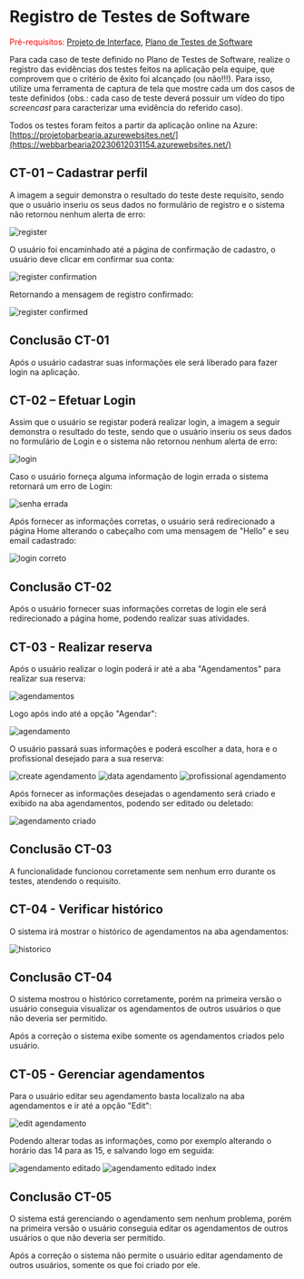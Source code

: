 # Registro de Testes de Software

<span style="color:red">Pré-requisitos: <a href="3-Projeto de Interface.md"> Projeto de Interface</a></span>, <a href="8-Plano de Testes de Software.md"> Plano de Testes de Software</a>

Para cada caso de teste definido no Plano de Testes de Software, realize o registro das evidências dos testes feitos na aplicação pela equipe, que comprovem que o critério de êxito foi alcançado (ou não!!!). Para isso, utilize uma ferramenta de captura de tela que mostre cada um dos casos de teste definidos (obs.: cada caso de teste deverá possuir um vídeo do tipo _screencast_ para caracterizar uma evidência do referido caso).

Todos os testes foram feitos a partir da aplicação online na Azure: [https://projetobarbearia.azurewebsites.net/](https://webbarbearia20230612031154.azurewebsites.net/)

## CT-01 – Cadastrar perfil
A imagem a seguir demonstra o resultado do teste deste requisito, sendo que o usuário inseriu os seus dados no formulário de registro e o sistema não retornou nenhum alerta de erro:

![register](https://github.com/ICEI-PUC-Minas-PMV-ADS/pmv-ads-2023-1-e2-proj-int-t6-agendamento-de-horarios/assets/82223068/68f1d109-0001-41cc-9f76-d0f70b8d1835)

O usuário foi encaminhado até a página de confirmação de cadastro, o usuário deve clicar em confirmar sua conta:

![register confirmation](https://github.com/ICEI-PUC-Minas-PMV-ADS/pmv-ads-2023-1-e2-proj-int-t6-agendamento-de-horarios/assets/82223068/5f7ea3f9-e18d-4d64-9ad0-1324148eb4f4)

Retornando a mensagem de registro confirmado:

![register confirmed](https://github.com/ICEI-PUC-Minas-PMV-ADS/pmv-ads-2023-1-e2-proj-int-t6-agendamento-de-horarios/assets/82223068/d6f3070f-cdcb-4fac-90a6-2a89bed07bb3)

## Conclusão CT-01

Após o usuário cadastrar suas informações ele será liberado para fazer login na aplicação.

## CT-02 – Efetuar Login

Assim que o usuário se registar poderá realizar login, a imagem a seguir demonstra o resultado do teste, sendo que o usuário inseriu os seus dados no formulário de Login e o sistema não retornou nenhum alerta de erro:

![login](https://github.com/ICEI-PUC-Minas-PMV-ADS/pmv-ads-2023-1-e2-proj-int-t6-agendamento-de-horarios/assets/82223068/e951264b-5651-459d-85d5-5fbd2b07b757)

Caso o usuário forneça alguma informação de login errada o sistema retornará um erro de Login:

![senha errada](https://github.com/ICEI-PUC-Minas-PMV-ADS/pmv-ads-2023-1-e2-proj-int-t6-agendamento-de-horarios/assets/82223068/bcfea3fa-0c9b-464a-b048-6c21f6a12c9a)

Após fornecer as informações corretas, o usuário será redirecionado a página Home alterando o cabeçalho com uma mensagem de "Hello" e seu email cadastrado:

![login correto](https://github.com/ICEI-PUC-Minas-PMV-ADS/pmv-ads-2023-1-e2-proj-int-t6-agendamento-de-horarios/assets/82223068/4c8f23ec-c0ec-4599-819b-d02ed4156e6e)

## Conclusão CT-02

Após o usuário fornecer suas informações corretas de login ele será redirecionado a página home, podendo realizar suas atividades.

## CT-03 - Realizar reserva

Após o usuário realizar o login poderá ir até a aba "Agendamentos" para realizar sua reserva:

![agendamentos](https://github.com/ICEI-PUC-Minas-PMV-ADS/pmv-ads-2023-1-e2-proj-int-t6-agendamento-de-horarios/assets/82223068/e24a2e57-623d-455d-8fcd-e9eaefe50c9e)

Logo após indo até a opção "Agendar":

![agendamento](https://github.com/ICEI-PUC-Minas-PMV-ADS/pmv-ads-2023-1-e2-proj-int-t6-agendamento-de-horarios/assets/82223068/165aa8de-ee4a-4664-b559-ebd1c3810e8c)

O usuário passará suas informações e poderá escolher a data, hora e o profissional desejado para a sua reserva:

![create agendamento](https://github.com/ICEI-PUC-Minas-PMV-ADS/pmv-ads-2023-1-e2-proj-int-t6-agendamento-de-horarios/assets/82223068/6dd7d7c3-68ab-4071-8632-ab8b149670d1)
![data agendamento](https://github.com/ICEI-PUC-Minas-PMV-ADS/pmv-ads-2023-1-e2-proj-int-t6-agendamento-de-horarios/assets/82223068/c44667cf-e4db-4e08-97f8-e276520054cf)
![profissional agendamento](https://github.com/ICEI-PUC-Minas-PMV-ADS/pmv-ads-2023-1-e2-proj-int-t6-agendamento-de-horarios/assets/82223068/a60fb55d-65be-4169-a99b-91c4b8d9a8c2)

Após fornecer as informações desejadas o agendamento será criado e exibido na aba agendamentos, podendo ser editado ou deletado:

![agendamento criado](https://github.com/ICEI-PUC-Minas-PMV-ADS/pmv-ads-2023-1-e2-proj-int-t6-agendamento-de-horarios/assets/82223068/9bb03fe8-136f-4756-8a5d-3187a3c444c0)

## Conclusão CT-03

A funcionalidade funcionou corretamente sem nenhum erro durante os testes, atendendo o requisito.

## CT-04 - Verificar histórico

O sistema irá mostrar o histórico de agendamentos na aba agendamentos:

![historico](https://github.com/ICEI-PUC-Minas-PMV-ADS/pmv-ads-2023-1-e2-proj-int-t6-agendamento-de-horarios/assets/82223068/3714d47d-8d20-436d-a5bf-41c4052f2412)

## Conclusão CT-04

O sistema mostrou o histórico corretamente, porém na primeira versão o usuário conseguia visualizar os agendamentos de outros usuários o que não deveria ser permitido. 

Após a correção o sistema exibe somente os agendamentos criados pelo usuário.

## CT-05 - Gerenciar agendamentos

Para o usuário editar seu agendamento basta localizalo na aba agendamentos e ir até a opção "Edit":

![edit agendamento](https://github.com/ICEI-PUC-Minas-PMV-ADS/pmv-ads-2023-1-e2-proj-int-t6-agendamento-de-horarios/assets/82223068/e2ec8803-fce3-47b3-8f00-33e409606e6f)

Podendo alterar todas as informações, como por exemplo alterando o horário das 14 para as 15, e salvando logo em seguida:

![agendamento editado](https://github.com/ICEI-PUC-Minas-PMV-ADS/pmv-ads-2023-1-e2-proj-int-t6-agendamento-de-horarios/assets/82223068/9f3e6069-3aa2-4349-8bb4-025b12f96ba1)
![agendamento editado index](https://github.com/ICEI-PUC-Minas-PMV-ADS/pmv-ads-2023-1-e2-proj-int-t6-agendamento-de-horarios/assets/82223068/bb731e57-d921-485b-95f5-dd0b5276e7a2)

## Conclusão CT-05

O sistema está gerenciando o agendamento sem nenhum problema, porém na primeira versão o usuário conseguia editar os agendamentos de outros usuários o que não deveria ser permitido.

Após a correção o sistema não permite o usuário editar agendamento de outros usuários, somente os que foi criado por ele.

